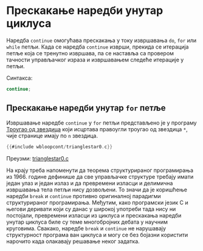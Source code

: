 # Прескакање наредби унутар циклуса

Наредба `continue` омогућава прескакања у току извршавања `do`, `for` или
`while` петљи. Када се наредба `continue` изврши, прекида се итерација петље
која се тренутно извршава, па се наставља са провером тачности управљачког
израза и извршавањем следеће итерације у петљи.

Синтакса:

```c
continue;
```

## Прескакање наредби унутар `for` петље

Извршавање наредбе `continue` у `for` петљи представљено је у програму
[Троугао од звездица](wbloopcont/trianglestar.md) који исцртава правоугли
троугао од звездица `*`, чије странице имају по `n` звездица.

```c
{{#include wbloopcont/trianglestar0.c}}
```

Преузми: [trianglestar0.c](wbloopcont/trianglestar0.c)

На крају треба напоменути да теорема структурираног програмирања из 1966.
године дефинише да све управљачке структуре требају имати један улаз и један
излаз и да превремени изласци и делимична извршавања тела петљи нису дозвољени.
То значи да је коришћење наредби `break` и `continue` противно оригиналној
парадигми структурираног програмирања. Међутим, како програмски језик C и
његови деривати који су данас у широкој употреби тада нису ни постојали,
превремени изласци из циклуса и прескакања наредби унутар циклуса биле су теме
многобројних дебата у научним круговима. Свакако, наредбе `break` и `continue`
не нарушавају структурност програма ван циклуса и могу се без бојазни користити
нарочито када олакавају решавање неког задатка.
